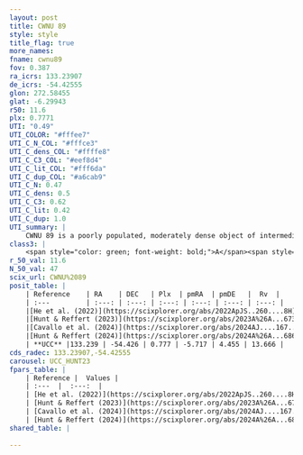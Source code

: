 ```yaml
---
layout: post
title: CWNU 89
style: style
title_flag: true
more_names: 
fname: cwnu89
fov: 0.387
ra_icrs: 133.23907
de_icrs: -54.42555
glon: 272.58455
glat: -6.29943
r50: 11.6
plx: 0.7771
UTI: "0.49"
UTI_COLOR: "#fffee7"
UTI_C_N_COL: "#fffce3"
UTI_C_dens_COL: "#ffffe8"
UTI_C_C3_COL: "#eef8d4"
UTI_C_lit_COL: "#fff6da"
UTI_C_dup_COL: "#a6cab9"
UTI_C_N: 0.47
UTI_C_dens: 0.5
UTI_C_C3: 0.62
UTI_C_lit: 0.42
UTI_C_dup: 1.0
UTI_summary: |
    CWNU 89 is a poorly populated, moderately dense object of intermediate C3 quality. It was recently reported in the literature.
class3: |
    <span style="color: green; font-weight: bold;">A</span><span style="color: red; font-weight: bold;">C</span>
r_50_val: 11.6
N_50_val: 47
scix_url: CWNU%2089
posit_table: |
    | Reference    | RA    | DEC   | Plx  | pmRA  | pmDE   |  Rv  |
    | :---         | :---: | :---: | :---: | :---: | :---: | :---: |
    |[He et al. (2022)](https://scixplorer.org/abs/2022ApJS..260....8H) | 133.295 | -54.428 | 0.78 | -5.68 | 4.48 | -- |
    |[Hunt & Reffert (2023)](https://scixplorer.org/abs/2023A%26A...673A.114H) | 133.141 | -54.446 | 0.779 | -5.692 | 4.513 | 16.56 |
    |[Cavallo et al. (2024)](https://scixplorer.org/abs/2024AJ....167...12C) | 133.211 | -54.461 | 0.783 | -- | -- | -- |
    |[Hunt & Reffert (2024)](https://scixplorer.org/abs/2024A%26A...686A..42H) | 133.141 | -54.446 | 0.779 | -5.692 | 4.513 | 16.56 |
    | **UCC** |133.239 | -54.426 | 0.777 | -5.717 | 4.455 | 13.666 | 
cds_radec: 133.23907,-54.42555
carousel: UCC_HUNT23
fpars_table: |
    | Reference |  Values |
    | :---  |  :---:  |
    | [He et al. (2022)](https://scixplorer.org/abs/2022ApJS..260....8H) | `AG=0.45, m-M=10.45, logAge=7.9, Z=0.02` |
    | [Hunt & Reffert (2023)](https://scixplorer.org/abs/2023A%26A...673A.114H) | `AV50=0.319, diffAV50=0.238, MOD50=10.396, logAge50=7.735` |
    | [Cavallo et al. (2024)](https://scixplorer.org/abs/2024AJ....167...12C) | `AV50=0.11, dMod50=10.32, logAge50=8.25, [Fe/H]50=0.49` |
    | [Hunt & Reffert (2024)](https://scixplorer.org/abs/2024A%26A...686A..42H) | `MassJ=77.4245` |
shared_table: |
    
---
```

